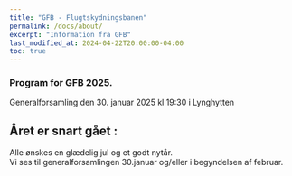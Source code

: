 ```yaml
---
title: "GFB - Flugtskydningsbanen"
permalink: /docs/about/
excerpt: "Information fra GFB"
last_modified_at: 2024-04-22T20:00:00-04:00
toc: true
---
```

### Program for GFB 2025.
Generalforsamling den 30. januar 2025 kl 19:30 i Lynghytten
 
## Året er snart gået :
Alle ønskes en glædelig jul og et godt nytår.   
Vi ses til generalforsamlingen 30.januar og/eller i begyndelsen af februar.
